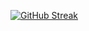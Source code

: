 [![GitHub Streak](http://github-readme-streak-stats.herokuapp.com?user=ed0419&theme=flag-india)](https://git.io/streak-stats)
